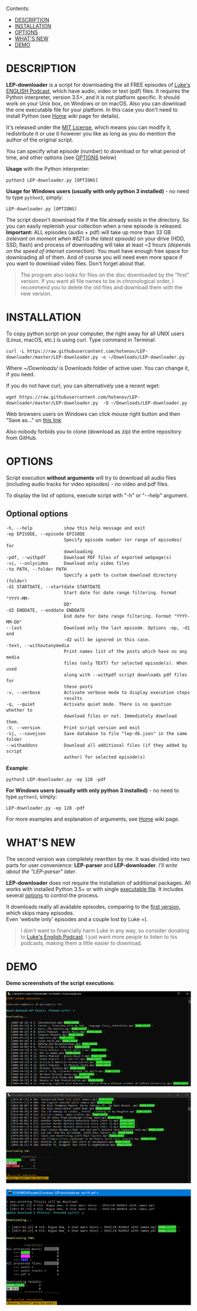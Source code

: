Contents:

- [DESCRIPTION](#description)
- [INSTALLATION](#installation)
- [OPTIONS](#options)
- [WHAT'S NEW](#whats-new)
- [DEMO](#demo)

# DESCRIPTION
**LEP-downloader** is a script for downloading the all FREE episodes of [Luke's ENGLISH Podcast](https://teacherluke.co.uk/archive-of-episodes-1-149/), which have audio, video or text (pdf) files. It requires the Python interpreter, version 3.5+, and it is not platform specific. It should work on your Unix box, on Windows or on macOS. Also you can download the one executable file for your platform. In this case you don't need to install Python (see [Home](https://github.com/hotenov/LEP-downloader/wiki#as-exe) wiki page for details).

It's released under the [MIT License](LICENSE), which means you can modify it, redistribute it or use it however you like as long as you do mention the author of the original script.

You can specify what episode (number) to download or for what period of time, and other options (see [OPTIONS](#options) below)

**Usage** with the Python interpreter:

    python3 LEP-downloader.py [OPTIONS]

**Usage for Windows users (usually with only python 3 installed)** - no need to type `python3`, simply:

    LEP-downloader.py [OPTIONS]

The script doesn't download file if the file already exists in the directory. So you can easily replenish your collection when a new episode is released. **Important:** ALL episodes (audio + pdf) will take up more than 33 GB *(relevant on moment when #621 is the latest episode)* on your drive (HDD, SSD, flash)  and process of downloading will take at least ~2 hours *(depends on the speed of internet connection)*. You must have enough free space for downloading all of them. And of course you will need even more space if you want to download video files. Don't forget about that.  
>The program also looks for files on the disc downloaded by the "first" version. If you want all file names to be in chronological order, I recommend you to delete the old files and download them with the new version.

# INSTALLATION

To copy python script on your computer, the right away for all UNIX users (Linux, macOS, etc.) is using curl. Type command in Terminal:

    curl -L https://raw.githubusercontent.com/hotenov/LEP-downloader/master/LEP-downloader.py -o ~/Downloads/LEP-downloader.py

Where *~/Downloads/* is Downloads folder of active user. You can change it, if you need.

If you do not have curl, you can alternatively use a recent wget:

    wget https://raw.githubusercontent.com/hotenov/LEP-downloader/master/LEP-downloader.py  -O ~/Downloads/LEP-downloader.py


Web browsers users on Windows can click mouse right button and then "Save as..." on [this link](https://raw.githubusercontent.com/hotenov/LEP-downloader/master/LEP-downloader.py)

Also nobody forbids you to clone (download as zip) the entire repository from GitHub.

# OPTIONS

Script execution **without arguments** will try to download all audio files (including audio tracks for video episodes) - no video and pdf files.

To display the list of options, execute script with "-h" or "--help" argument.

## Optional options
    -h, --help            show this help message and exit
    -ep EPISODE, --episode EPISODE
                          Specify episode number (or range of episodes) for
                          downloading
    -pdf, --withpdf       Download PDF files of exported webpage(s)
    -vi, --onlyvideo      Download only video files
    -to PATH, --folder PATH
                          Specify a path to custom download directory (folder)
    -d1 STARTDATE, --startdate STARTDATE
                          Start date for date range filtering. Format "YYYY-MM-
                          DD"
    -d2 ENDDATE, --enddate ENDDATE
                          End date for date range filtering. Format "YYYY-MM-DD"
    --last                Download only the last episode. Options -ep, -d1 and
                          -d2 will be ignored in this case.
    -text, --withoutanymedia
                          Print names list of the posts which have no any media
                          files (only TEXT) for selected episode(s). When used
                          along with --withpdf script downloads pdf files for
                          these posts
    -v, --verbose         Activate verbose mode to display execution steps
                          results
    -q, --quiet           Activate quiet mode. There is no question whether to
                          download files or not. Immediately download them.
    -V, --version         Print script version and exit
    -sj, --savejson       Save database to file "lep-db.json" in the same folder
    --withaddons          Download all additional files (if they added by script
                          author) for selected episode(s)

**Example**:

    python3 LEP-downloader.py -ep 128 -pdf

**For Windows users (usually with only python 3 installed)** - no need to type `python3`, simply:

    LEP-downloader.py -ep 128 -pdf

For more examples and explanation of arguments, see [Home](https://github.com/hotenov/LEP-downloader/wiki#Options) wiki page.

# <a id="whats-new"></a>WHAT'S NEW

The second version was completely rewritten by me. It was divided into two parts for user convenience: **LEP-parser** and **LEP-downloader**. *I'll write about the "LEP-parser" later*.

**LEP-downloader** does not require the installation of additional packages. All works with installed Python 3.5+ or with single [executable file](https://github.com/hotenov/LEP-downloader/wiki#as-exe). It includes several [options](https://github.com/hotenov/LEP-downloader/wiki#Options) to control the process.

It downloads really all available episodes, comparing to the [first version](https://github.com/hotenov/LEP-downloader/wiki/Old-Readme), which skips many episodes.  
Even 'website only' episodes and a couple lost by Luke =).

> I don't want to financially harm Luke in any way, so consider donating to [Luke's English Podcast](https://www.paypal.com/donate/?token=TMJIcfvgEgxmnvr7WNkzDi_cxrZ2_Q_g0SPmsIe6Wc7PETq8T8WHB-Ak_eW03KnD_RBrq0&country.x=GB&locale.x=GB). I just want more people to listen to his podcasts, making them a little easier to download.

# DEMO
**Demo screenshots of the script executions**:

![ver-2-screenshot-01](img/ver-2-screenshot-01.png?raw=true "LEP downloader (ver. 2)")

![ver-2-screenshot-02](img/ver-2-screenshot-02.png?raw=true "LEP downloader (ver. 2)")

![ver-2-screenshot-03](img/ver-2-screenshot-03.png?raw=true "LEP downloader (ver. 2)")



